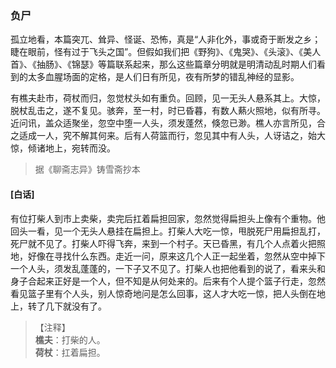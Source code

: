 <script type="text/javascript">
    var head = document.getElementsByTagName('head')[0];
    cssURL = '/public/liao.css';
    linkTag = document.createElement('link');
    linkTag.href = cssURL;
    linkTag.setAttribute('type','text/css');
    linkTag.setAttribute('rel','stylesheet');
    head.appendChild(linkTag);
</script>
### 负尸

孤立地看，本篇突兀、耸异、怪诞、恐怖，真是“人非化外，事或奇于断发之乡；睫在眼前，怪有过于飞头之国”。但假如我们把《野狗》、《鬼哭》、《头滚》、《美人首》、《抽肠》、《锦瑟》等篇联系起来，那么这些篇章分明就是明清动乱时期人们看到的太多血腥场面的定格，是人们日有所见，夜有所梦的错乱神经的显影。

有樵夫赴市，荷杖而归，忽觉杖头如有重负。回顾，见一无头人悬系其上。大惊，脱杖乱击之，遂不复见。骇奔，至一村，时已昏暮，有数人爇火照地，似有所寻。近问讯，盖众适聚坐，忽空中堕一人头，须发蓬然，倏忽已渺。樵人亦言所见，合之适成一人，究不解其何来。后有人荷篮而行，忽见其中有人头，人讶诘之，始大惊，倾诸地上，宛转而没。

</section>

> 据《聊斋志异》铸雪斋抄本

#### [白话]
<aside>

有位打柴人到市上卖柴，卖完后扛着扁担回家，忽然觉得扁担头上像有个重物。他回头一看，见一个无头人悬挂在扁担上。打柴人大吃一惊，甩脱死尸用扁担乱打，死尸就不见了。打柴人吓得飞奔，来到一个村子。天已昏黑，有几个人点着火把照地，好像在寻找什么东西。走近一问，原来这几个人正一起坐着，忽然从空中掉下一个人头，须发乱蓬蓬的，一下子又不见了。打柴人也把他看到的说了，看来头和身子合起来正好是一个人，但不知是从何处来的。后来有个人提个篮子行走，忽然看见篮子里有个人头，别人惊奇地问是怎么回事，这人才大吃一惊，把人头倒在地上，转了几下就没有了。

</aside>

> 【注释】  
<b>樵夫</b>：打柴的人。  
<b>荷杖</b>：扛着扁担。  
